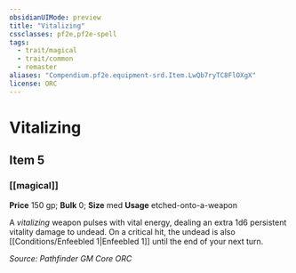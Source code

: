 ```yaml
---
obsidianUIMode: preview
title: "Vitalizing"
cssclasses: pf2e,pf2e-spell
tags:
  - trait/magical
  - trait/common
  - remaster
aliases: "Compendium.pf2e.equipment-srd.Item.LwQb7ryTC8FlOXgX"
license: ORC
---
```

# Vitalizing
## Item 5
### [[magical]]


**Price** 150 gp; 
**Bulk** 0; **Size** med
**Usage** etched-onto-a-weapon

A _vitalizing_ weapon pulses with vital energy, dealing an extra 1d6 persistent vitality damage to undead. On a critical hit, the undead is also [[Conditions/Enfeebled 1|Enfeebled 1]] until the end of your next turn.

*Source: Pathfinder GM Core*
*ORC*